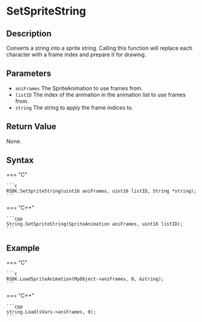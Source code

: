 # SetSpriteString

## Description
Converts a string into a sprite string. Calling this function will replace each character with a frame index and prepare it for drawing.

## Parameters
- `aniFrames`
The SpriteAnimation to use frames from.
- `listID`
The index of the animation in the animation list to use frames from.
- `string`
The string to apply the frame indices to.

## Return Value
None.

## Syntax
=== "C"

    ```c
    RSDK.SetSpriteString(uint16 aniFrames, uint16 listID, String *string);
    ```

=== "C++"

    ```cpp
    String.SetSpriteString(SpriteAnimation aniFrames, uint16 listID);
    ```

## Example
=== "C"

    ```c
    RSDK.LoadSpriteAnimation(MyObject->aniFrames, 0, &string);
    ```

=== "C++"

    ```cpp
    string.Load(sVars->aniFrames, 0);
    ```